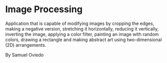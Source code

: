 # Image Processing

Application that is capable of modifying images by cropping the edges, making a negative version, stretching it horizontally, reducing it vertically,
inverting the image, applying a color filter, painting an image with random colors, drawing a rectangle and making abstract art using two-dimensional (2D) arrangements.

By Samuel Oviedo
